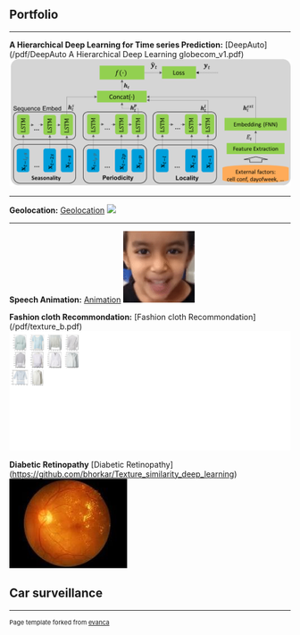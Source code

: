 ## Portfolio

---

**A Hierarchical Deep Learning for Time series Prediction:** 
[DeepAuto](/pdf/DeepAuto A Hierarchical Deep Learning globecom_v1.pdf)
<img src="images/Picture1.png?raw=true"/>

---

**Geolocation:**
[Geolocation](https://github.com/bhorkar/geolocation_tensorflow_2.0)
<img src="images/ezgif.com-video-to-gif?raw=true"/>

---
**Speech Animation:**
[Animation](https://github.com/bhorkar/speech_animator)
<img src="images/ezgif.com-video-to-gif.gif?raw=true"/>

**Fashion cloth Recommondation:**
[Fashion cloth Recommondation] (/pdf/texture_b.pdf)
<img src="images/texture.png?raw=true"/>

**Diabetic Retinopathy**
[Diabetic Retinopathy] (https://github.com/bhorkar/Texture_similarity_deep_learning)
<img src="images/diabetic.gif?raw=true"/>

**Car surveillance** 
---





---
<p style="font-size:11px">Page template forked from <a href="https://github.com/evanca/quick-portfolio">evanca</a></p>
<!-- Remove above link if you don't want to attibute -->

